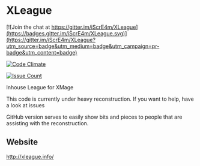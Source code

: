 # XLeague

[![Join the chat at https://gitter.im/iScrE4m/XLeague](https://badges.gitter.im/iScrE4m/XLeague.svg)](https://gitter.im/iScrE4m/XLeague?utm_source=badge&utm_medium=badge&utm_campaign=pr-badge&utm_content=badge)

[![Code Climate](https://codeclimate.com/repos/5692b1e116dbe30b5d001629/badges/bf521e51d0eb2c1e3aef/gpa.svg)](https://codeclimate.com/repos/5692b1e116dbe30b5d001629/feed)

[![Issue Count](https://codeclimate.com/repos/5692b1e116dbe30b5d001629/badges/bf521e51d0eb2c1e3aef/issue_count.svg)](https://codeclimate.com/repos/5692b1e116dbe30b5d001629/feed)

Inhouse League for XMage

This code is currently under heavy reconstruction.
If you want to help, have a look at issues

GitHub version serves to easily show bits and pieces to people that are assisting with the reconstruction.

## Website
http://xleague.info/
